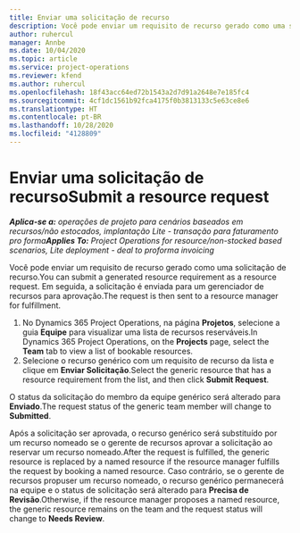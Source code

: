 ```yaml
---
title: Enviar uma solicitação de recurso
description: Você pode enviar um requisito de recurso gerado como uma solicitação de recurso. Em seguida, a solicitação é enviada para um gerenciador de recursos para aprovação.
author: ruhercul
manager: Annbe
ms.date: 10/04/2020
ms.topic: article
ms.service: project-operations
ms.reviewer: kfend
ms.author: ruhercul
ms.openlocfilehash: 18f43acc64ed72b1543a2d7d91a2648e7e185fc4
ms.sourcegitcommit: 4cf1dc1561b92fca4175f0b3813133c5e63ce8e6
ms.translationtype: HT
ms.contentlocale: pt-BR
ms.lasthandoff: 10/28/2020
ms.locfileid: "4128809"
---
```

# <a name="submit-a-resource-request"></a><span data-ttu-id="a45c1-104">Enviar uma solicitação de recurso</span><span class="sxs-lookup"><span data-stu-id="a45c1-104">Submit a resource request</span></span>

<span data-ttu-id="a45c1-105">_**Aplica-se a:** operações de projeto para cenários baseados em recursos/não estocados, implantação Lite - transação para faturamento pro forma_</span><span class="sxs-lookup"><span data-stu-id="a45c1-105">_**Applies To:** Project Operations for resource/non-stocked based scenarios, Lite deployment - deal to proforma invoicing_</span></span>

<span data-ttu-id="a45c1-106">Você pode enviar um requisito de recurso gerado como uma solicitação de recurso.</span><span class="sxs-lookup"><span data-stu-id="a45c1-106">You can submit a generated resource requirement as a resource request.</span></span> <span data-ttu-id="a45c1-107">Em seguida, a solicitação é enviada para um gerenciador de recursos para aprovação.</span><span class="sxs-lookup"><span data-stu-id="a45c1-107">The request is then sent to a resource manager for fulfillment.</span></span>

1. <span data-ttu-id="a45c1-108">No Dynamics 365 Project Operations, na página **Projetos**, selecione a guia **Equipe** para visualizar uma lista de recursos reserváveis.</span><span class="sxs-lookup"><span data-stu-id="a45c1-108">In Dynamics 365 Project Operations, on the **Projects** page, select the **Team** tab to view a list of bookable resources.</span></span> 
2. <span data-ttu-id="a45c1-109">Selecione o recurso genérico com um requisito de recurso da lista e clique em **Enviar Solicitação**.</span><span class="sxs-lookup"><span data-stu-id="a45c1-109">Select the generic resource that has a resource requirement from the list, and then click **Submit Request**.</span></span>

<span data-ttu-id="a45c1-110">O status da solicitação do membro da equipe genérico será alterado para **Enviado**.</span><span class="sxs-lookup"><span data-stu-id="a45c1-110">The request status of the generic team member will change to **Submitted**.</span></span>

<span data-ttu-id="a45c1-111">Após a solicitação ser aprovada, o recurso genérico será substituído por um recurso nomeado se o gerente de recursos aprovar a solicitação ao reservar um recurso nomeado.</span><span class="sxs-lookup"><span data-stu-id="a45c1-111">After the request is fulfilled, the generic resource is replaced by a named resource if the resource manager fulfills the request by booking a named resource.</span></span> <span data-ttu-id="a45c1-112">Caso contrário, se o gerente de recursos propuser um recurso nomeado, o recurso genérico permanecerá na equipe e o status de solicitação será alterado para **Precisa de Revisão**.</span><span class="sxs-lookup"><span data-stu-id="a45c1-112">Otherwise, if the resource manager proposes a named resource, the generic resource remains on the team and the request status will change to **Needs Review**.</span></span>
